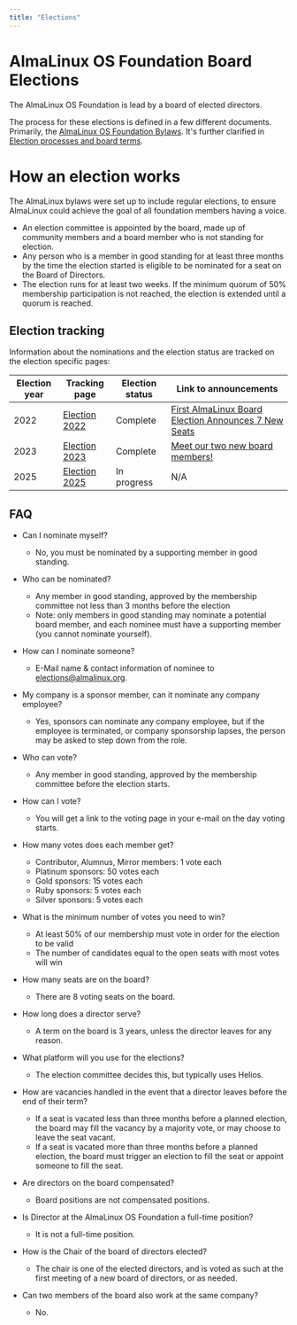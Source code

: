 ```yaml
---
title: "Elections"
---
```


# AlmaLinux OS Foundation Board Elections

The AlmaLinux OS Foundation is lead by a board of elected directors.

The process for these elections is defined in a few different documents. Primarily, the [AlmaLinux OS Foundation Bylaws](https://almalinux.org/p/foundation-bylaws/). It's further clarified in [Election processes and board terms](foundation/elections/processesandterms).

# How an election works

The AlmaLinux bylaws were set up to include regular elections, to ensure AlmaLinux could achieve the goal of all foundation members having a voice.

- An election committee is appointed by the board, made up of community members and a board member who is not standing for election.
- Any person who is a member in good standing for at least three months by the time the election started is eligible to be nominated for a seat on the Board of Directors.
- The election runs for at least two weeks. If the minimum quorum of 50% membership participation is not reached, the election is extended until a quorum is reached.

## Election tracking

Information about the nominations and the election status are tracked on the election specific pages:

| Election year | Tracking page                       | Election status | Link to announcements                                                                                                                    |
| ------------- | ----------------------------------- | --------------- | ---------------------------------------------------------------------------------------------------------------------------------------- |
| 2022          | [Election 2022](/Election2022.html) | Complete        | [First AlmaLinux Board Election Announces 7 New Seats](https://almalinux.org/blog/first-almalinux-board-election-announces-7-new-seats/) |
| 2023          | [Election 2023](/election2023.html) | Complete        | [Meet our two new board members!](https://almalinux.org/blog/2023-12-19-jun-and-alex-join-board/)                                        |
| 2025          | [Election 2025](/Election2025.html) | In progress     | N/A                                                                                                                                      |

## FAQ

- Can I nominate myself?
  - No, you must be nominated by a supporting member in good standing.

- Who can be nominated?
  - Any member in good standing, approved by the membership committee not less than 3 months before the election
  - Note: only members in good standing may nominate a potential board member, and each nominee must have a supporting member (you cannot nominate yourself).

- How can I nominate someone?
  - E-Mail name & contact information of nominee to [elections@almalinux.org](mailto:elections@almalinux.org).

- My company is a sponsor member, can it nominate any company employee?
  - Yes, sponsors can nominate any company employee, but if the employee is terminated, or company sponsorship lapses, the person may be asked to step down from the role.

- Who can vote?
  - Any member in good standing, approved by the membership committee before the election starts.

- How can I vote?
  - You will get a link to the voting page in your e-mail on the day voting starts.

- How many votes does each member get?
  - Contributor, Alumnus, Mirror members: 1 vote each
  - Platinum sponsors: 50 votes each
  - Gold sponsors: 15 votes each
  - Ruby sponsors: 5 votes each
  - Silver sponsors: 5 votes each

- What is the minimum number of votes you need to win?
  - At least 50% of our membership must vote in order for the election to be valid
  - The number of candidates equal to the open seats with most votes will win

- How many seats are on the board?
  - There are 8 voting seats on the board.

- How long does a director serve?
  - A term on the board is 3 years, unless the director leaves for any reason.

- What platform will you use for the elections?
  - The election committee decides this, but typically uses Helios.

- How are vacancies handled in the event that a director leaves before the end of their term?
  - If a seat is vacated less than three months before a planned election, the board may fill the vacancy by a majority vote, or may choose to leave the seat vacant.
  - If a seat is vacated more than three months before a planned election, the board must trigger an election to fill the seat or appoint someone to fill the seat.

- Are directors on the board compensated?
  - Board positions are not compensated positions.

- Is Director at the AlmaLinux OS Foundation a full-time position?
  - It is not a full-time position.

- How is the Chair of the board of directors elected?
  - The chair is one of the elected directors, and is voted as such at the first meeting of a new board of directors, or as needed.

- Can two members of the board also work at the same company?
  - No.
